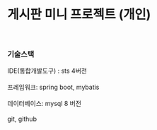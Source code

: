 # 게시판 미니 프로젝트 (개인)

<br>

### 기술스택
IDE(통합개발도구) : sts 4버전 <br> <br>
프레임워크: spring boot, mybatis <br> <br>
데이터베이스:  mysql 8 버전 <br> <br>
git, github <br> <br>

<br>
<br>
<br>
